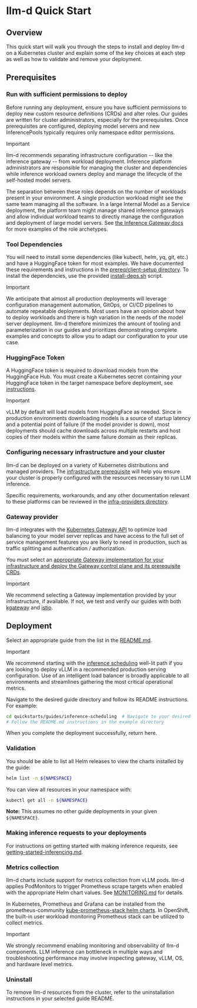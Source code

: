 # llm-d Quick Start

## Overview

This quick start will walk you through the steps to install and deploy llm-d on a Kubernetes cluster and explain some of the key choices at each step as well as how to validate and remove your deployment.

## Prerequisites

### Run with sufficient permissions to deploy

Before running any deployment, ensure you have sufficient permissions to deploy new custom resource definitions (CRDs) and alter roles. Our guides are written for cluster administrators, especially for the prerequisites. Once prerequisites are configured, deploying model servers and new InferencePools typically requires only namespace editor permissions.

> [!IMPORTANT]
> llm-d recommends separating infrastructure configuration -- like the inference gateway -- from workload deployment. Inference platform administrators are responsible for managing the cluster and dependencies while inference workload owners deploy and manage the lifecycle of the self-hosted model servers.
>
> The separation between these roles depends on the number of workloads present in your environment. A single production workload might see the same team managing all the software. In a large Internal Model as a Service deployment, the platform team might manage shared inference gateways and allow individual workload teams to directly manage the configuration and deployment of large model servers. See [the Inference Gateway docs](https://gateway-api-inference-extension.sigs.k8s.io/concepts/roles-and-personas/) for more examples of the role archetypes.

### Tool Dependencies

You will need to install some dependencies (like kubectl, helm, yq, git, etc.) and have a HuggingFace token for most examples. We have documented these requirements and instructions in the [prereq/client-setup directory](./prereq/client-setup/README.md). To install the dependencies, use the provided [install-deps.sh](./prereq/client-setup/install-deps.sh) script.

> [!IMPORTANT]
> We anticipate that almost all production deployments will leverage configuration management automation, GitOps, or CI/CD pipelines to automate repeatable deployments. Most users have an opinion about how to deploy workloads and there is high variation in the needs of the model server deployment. llm-d therefore minimizes the amount of tooling and parameterization in our guides and prioritizes demonstrating complete examples and concepts to allow you to adapt our configuration to your use case.

### HuggingFace Token

A HuggingFace token is required to download models from the HuggingFace Hub. You must create a Kubernetes secret containing your HuggingFace token in the target namespace before deployment, see [instructions](./prereq/client-setup/README.md#huggingface-token).

> [!IMPORTANT]
> vLLM by default will load models from HuggingFace as needed. Since in production environments downloading models is a source of startup latency and a potential point of failure (if the model provider is down), most deployments should cache downloads across multiple restarts and host copies of their models within the same failure domain as their replicas.

### Configuring necessary infrastructure and your cluster

llm-d can be deployed on a variety of Kubernetes distributions and managed providers. The [infrastructure prerequisite](./prereq/infrastructure/README.md) will help you ensure your cluster is properly configured with the resources necessary to run LLM inference.

Specific requirements, workarounds, and any other documentation relevant to these platforms can be reviewed in the [infra-providers directory](../docs/infra-providers/). 

### Gateway provider

llm-d integrates with the [Kubernetes Gateway API](https://gateway-api.sigs.k8s.io/) to optimize load balancing to your model server replicas and have access to the full set of service management features you are likely to need in production, such as traffic splitting and authentication / authorization.

You must select an [appropriate Gateway implementation for your infrastructure and deploy the Gateway control plane and its prerequisite CRDs](./prereq/gateway-provider/README.md).

> [!IMPORTANT]
> We recommend selecting a Gateway implementation provided by your infrastructure, if available. If not, we test and verify our guides with both [kgateway](https://kgateway.dev/docs/main/quickstart/) and [istio](https://istio.io/latest/docs/setup/getting-started/).

## Deployment

Select an appropriate guide from the list in the [README.md](./README.md).

> [!IMPORTANT]
> We recommend starting with the [inference scheduling](./inference-scheduling/README.md) well-lit path if you are looking to deploy vLLM in a recommended production serving configuration. Use of an intelligent load balancer is broadly applicable to all environments and streamlines gathering the most critical operational metrics.

Navigate to the desired guide directory and follow its README instructions. For example:

```bash
cd quickstarts/guides/inference-scheduling  # Navigate to your desired example directory
# Follow the README.md instructions in the example directory
```

When you complete the deployment successfully, return here.

### Validation

You should be able to list all Helm releases to view the charts installed by the guide:

```bash
helm list -n ${NAMESPACE}
```

You can view all resources in your namespace with:

```bash
kubectl get all -n ${NAMESPACE}
```

**Note:** This assumes no other guide deployments in your given `${NAMESPACE}`.

### Making inference requests to your deployments

For instructions on getting started with making inference requests, see [getting-started-inferencing.md](../docs/getting-started-inferencing.md).

### Metrics collection

llm-d charts include support for metrics collection from vLLM pods. llm-d applies PodMonitors to trigger Prometheus
scrape targets when enabled with the appropriate Helm chart values. See [MONITORING.md](/docs/monitoring/README.md) for details.

In Kubernetes, Prometheus and Grafana can be installed from the prometheus-community
[kube-prometheus-stack helm charts](https://github.com/prometheus-community/helm-charts/tree/main/charts/kube-prometheus-stack). In OpenShift, the built-in user workload monitoring Prometheus stack can be utilized to collect metrics.

> [!IMPORTANT]
> We strongly recommend enabling monitoring and observability of llm-d components. LLM inference can bottleneck in multiple ways and troubleshooting performance may involve inspecting gateway, vLLM, OS, and hardware level metrics.

### Uninstall

To remove llm-d resources from the cluster, refer to the uninstallation instructions in your selected guide README.
